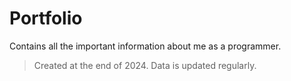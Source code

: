 # Portfolio
Contains all the important information about me as a programmer.
> Created at the end of 2024. Data is updated regularly.

